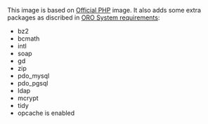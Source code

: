 This image is based on [Official PHP](https://hub.docker.com/_/php/) image.
It also adds some extra packages as discribed in [ORO System requirements](https://oroinc.com/doc/orocrm/current/system-requirements):
- bz2
- bcmath
- intl
- soap
- gd
- zip
- pdo_mysql
- pdo_pgsql
- ldap
- mcrypt
- tidy
- opcache is enabled
